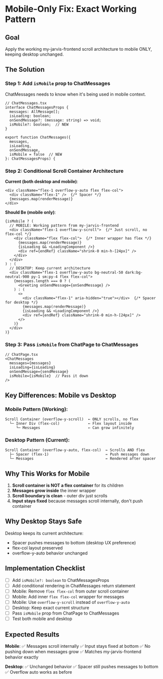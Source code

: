# Mobile-Only Fix: Exact Working Pattern

## Goal

Apply the working my-jarvis-frontend scroll architecture to mobile ONLY, keeping desktop unchanged.

## The Solution

### Step 1: Add `isMobile` prop to ChatMessages

ChatMessages needs to know when it's being used in mobile context.

```tsx
// ChatMessages.tsx
interface ChatMessagesProps {
  messages: AllMessage[];
  isLoading: boolean;
  onSendMessage?: (message: string) => void;
  isMobile?: boolean;  // NEW
}

export function ChatMessages({
  messages,
  isLoading,
  onSendMessage,
  isMobile = false  // NEW
}: ChatMessagesProps) {
```

### Step 2: Conditional Scroll Container Architecture

**Current (both desktop and mobile)**:
```tsx
<div className="flex-1 overflow-y-auto flex flex-col">
  <div className="flex-1" />  {/* Spacer */}
  {messages.map(renderMessage)}
</div>
```

**Should Be (mobile only)**:
```tsx
{isMobile ? (
  // MOBILE: Working pattern from my-jarvis-frontend
  <div className="flex-1 overflow-y-scroll">  {/* Just scroll, no flex-col */}
    <div className="flex flex-col">  {/* Inner wrapper has flex */}
      {messages.map(renderMessage)}
      {isLoading && <LoadingComponent />}
      <div ref={endRef} className="shrink-0 min-h-[24px]" />
    </div>
  </div>
) : (
  // DESKTOP: Keep current architecture
  <div className="flex-1 overflow-y-auto bg-neutral-50 dark:bg-neutral-900 py-1 sm:py-4 flex flex-col">
    {messages.length === 0 ? (
      <Greeting onSendMessage={onSendMessage} />
    ) : (
      <>
        <div className="flex-1" aria-hidden="true"></div>  {/* Spacer for desktop */}
        {messages.map(renderMessage)}
        {isLoading && <LoadingComponent />}
        <div ref={endRef} className="shrink-0 min-h-[24px]" />
      </>
    )}
  </div>
)}
```

### Step 3: Pass `isMobile` from ChatPage to ChatMessages

```tsx
// ChatPage.tsx
<ChatMessages
  messages={messages}
  isLoading={isLoading}
  onSendMessage={sendMessage}
  isMobile={isMobile}  // Pass it down
/>
```

## Key Differences: Mobile vs Desktop

### Mobile Pattern (Working):
```
Scroll Container (overflow-y-scroll)  ← ONLY scrolls, no flex
  └─ Inner Div (flex-col)             ← Flex layout inside
     └─ Messages                      ← Can grow infinitely
```

### Desktop Pattern (Current):
```
Scroll Container (overflow-y-auto, flex-col)  ← Scrolls AND flex
  ├─ Spacer (flex-1)                          ← Push messages down
  └─ Messages                                 ← Rendered after spacer
```

## Why This Works for Mobile

1. **Scroll container is NOT a flex container** for its children
2. **Messages grow inside** the inner wrapper
3. **Scroll boundary is clean** - outer div just scrolls
4. **Input stays fixed** because messages scroll internally, don't push container

## Why Desktop Stays Safe

Desktop keeps its current architecture:
- Spacer pushes messages to bottom (desktop UX preference)
- flex-col layout preserved
- overflow-y-auto behavior unchanged

## Implementation Checklist

- [ ] Add `isMobile?: boolean` to ChatMessagesProps
- [ ] Add conditional rendering in ChatMessages return statement
- [ ] Mobile: Remove `flex flex-col` from outer scroll container
- [ ] Mobile: Add inner `flex flex-col` wrapper for messages
- [ ] Mobile: Use `overflow-y-scroll` instead of `overflow-y-auto`
- [ ] Desktop: Keep exact current structure
- [ ] Pass `isMobile` prop from ChatPage to ChatMessages
- [ ] Test both mobile and desktop

## Expected Results

**Mobile**:
✅ Messages scroll internally
✅ Input stays fixed at bottom
✅ No pushing down when messages grow
✅ Matches my-jarvis-frontend behavior exactly

**Desktop**:
✅ Unchanged behavior
✅ Spacer still pushes messages to bottom
✅ Overflow auto works as before
